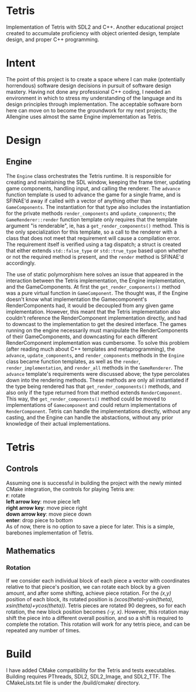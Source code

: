 # Tetris

Implementation of Tetris with SDL2 and C++. Another educational
project created to accumulate proficiency with object oriented design,
template design, and proper C++ programming.

# Intent

The point of this project is to create a space where I can make
(potentially horrendous) software design decisions in pursuit of
software design mastery.  Having not done any professional C++ coding,
I needed an environment in which to stress my understanding of the
language and its design principles through implementation. The
acceptable software born here can move on to become the groundwork for
my next projects; the Allengine uses almost the same Engine
implementation as Tetris.

# Design

## Engine

The `Engine` class orchestrates the Tetris runtime. It is responsible
for creating and maintaining the SDL window, keeping the frame timer,
updating game components, handling input, and calling the
renderer. The `advance` function template is used to advance the game
for a single frame, and is SFINAE'd away if called with a vector of
anything other than `GameComponents`. The instantiation for that type
also includes the instantiation for the private methods
`render_components` and `update_components`; the
`GameRenderer::render` function template only requires that the
template argument "is renderable", ie, has a `get_render_components()`
method. This is the only specialization for this template, so a call
to the renderer with a class that does not meet that requirement will
cause a compilation error. The requirement itself is verified using a
tag dispatch; a struct is created that either extends
`std::false_type` or `std::true_type` based upon whether or not the
required method is present, and the `render` method is SFINAE'd
accordingly.  

The use of static polymorphism here solves an issue that
appeared in the interaction between the Tetris implementation, the
Engine implementation, and the GameComponents. At first the
`get_render_components()` method was a pure virtual function in
`GameComponent`. The thought was, if the Engine doesn't know what
implementation the Gamecomponent's RenderComponents had, it would be
decoupled from any given game implementation. However, this meant that
the Tetris implementation also couldn't reference the RenderComponent
implementation directly, and had to downcast to the implementation to
get the desired interface. The games running on the engine necessarily
must manipulate the RenderComponents of their GameComponents, and
downcasting for each different RenderComponent implementation was
cumbersome. To solve this problem (after reading much about C++
templates and metaprogramming), the `advance`, `update_components`,
and `render_components` methods in the `Engine` class became function
templates, as well as the `render`, `render_implementation`, and
`render_all` methods in the `GameRenderer`. The `advance` template's
requirements were discussed above; the type percolates down into the
rendering methods. These methods are only all instantiated if the type
being rendered has that `get_render_components()` methods, and also
only if the type returned from that method extends
`RenderComponent`. This way, the `get_render_components()` method
could be moved to implementations of `Gamecomponent` and could return
implementations of `RenderComponent`. Tetris can handle the
implementations directly, without any casting, and the Engine can
handle the abstactions, without any prior knowledge of their actual
implementations.

# Tetris

## Controls

Assuming one is successful in building the project with the newly
minted CMake integration, the controls for playing Tetris are:  
**r**: rotate  
**left arrow key**: move piece left  
**right arrow key**: move piece right  
**down arrow key**: move piece down  
**enter**: drop piece to bottom  
As of now, there is no option to save a piece for later. This is a
simple, barebones implementation of Tetris.

## Mathematics

### Rotation

If we consider each individual block of each piece a vector
with coordinates relative to that piece's position, we can rotate each
block by a given amount, and after some shifting, achieve piece
rotation. For the *(x,y)* position of each block, its rotated position
is *(xcos(theta)-ysin(theta), xsin(theta)+ycos(theta))*. Tetris pieces
are rotated 90 degrees, so for each rotation, the new block position
becomes *(-y, x)*. However, this rotation may shift the piece into a
different overall position, and so a shift is required to complete the
rotation. This rotation will work for any tetris piece, and can be
repeated any number of times. 

# Build

I have added CMake compatibility for the Tetris and tests
executables. Building requires PThreads, SDL2, SDL2\_Image, and
SDL2\_TTF. The CMakeLists.txt file is under the /build/cmake/
directory.
